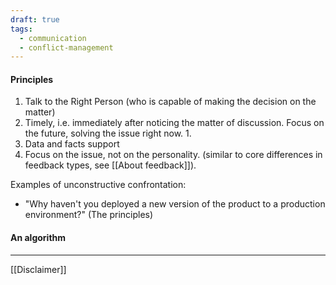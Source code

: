 ```yaml
---
draft: true
tags:
  - communication
  - conflict-management
---
```

#### Principles
1. Talk to the Right Person (who is capable of making the decision on the matter)
2. Timely, i.e. immediately after noticing the matter of discussion. Focus on the future, solving the issue right now.
	1. 
3. Data and facts support
4. Focus on the issue, not on the personality. (similar to core differences in feedback types, see [[About feedback]]).


Examples of unconstructive confrontation:
- "Why haven't you deployed a new version of the product to a production environment?" (The principles)

#### An algorithm



---
[[Disclaimer]]